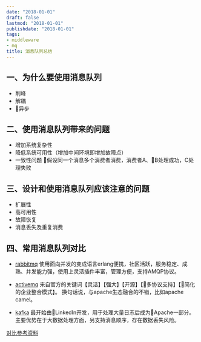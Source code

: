 ```yaml
---
date: "2018-01-01"
draft: false
lastmod: "2018-01-01"
publishdate: "2018-01-01"
tags:
- middleware
- mq
title: 消息队列总结
---
```

## 一、为什么要使用消息队列
* 削峰
* 解耦
* 异步

## 二、使用消息队列带来的问题
* 增加系统复杂性
* 降低系统可用性（增加中间环境即增加故障点）
* 一致性问题
    假设同一个消息多个消费者消费，消费者A、B处理成功，C处理失败

## 三、设计和使用消息队列应该注意的问题

* 扩展性
* 高可用性
* 故障恢复
* 消息丢失及重复消费

## 四、常用消息队列对比

* [rabbitmq](https://www.rabbitmq.com/)
使用面向并发的变成语言erlang便携，社区活跃，服务稳定、成熟、并发能力强，使用上灵活插件丰富，管理方便，支持AMQP协议。

* [activemq](https://activemq.apache.org/)
来自官方的关键词【灵活】【强大】【开源】【多协议支持】【简化的企业整合模式】。
换句话说，与apache生态融合的不错，比如apache camel。

* [kafka](http://kafka.apache.org/)
最开始由LinkedIn开发，用于处理大量日志后成为Apache一部分。主要优势在于大数据处理方面，另支持消息顺序，存在数据丢失风险。

[对比参考资料](http://www.mobabel.net/%E8%BD%AC17-%E4%B8%AA%E6%96%B9%E9%9D%A2%EF%BC%8C%E7%BB%BC%E5%90%88%E5%AF%B9%E6%AF%94-kafka%E3%80%81rabbitmq%E3%80%81rocketmq%E3%80%81activemq-%E5%9B%9B%E4%B8%AA%E5%88%86%E5%B8%83%E5%BC%8F%E6%B6%88/)